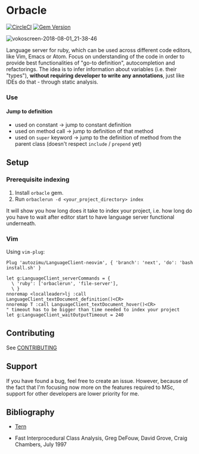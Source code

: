 # Orbacle
[![CircleCI](https://circleci.com/gh/swistak35/orbacle/tree/master.svg?style=shield)](https://circleci.com/gh/swistak35/orbacle/tree/master)
[![Gem Version](https://badge.fury.io/rb/orbacle.svg)](https://badge.fury.io/rb/orbacle)

![vokoscreen-2018-08-01_21-38-46][]

Language server for ruby, which can be used across different code
editors, like Vim, Emacs or Atom. Focus on understanding of the code in order
to provide best functionalities of "go-to definition", autocompletion and
refactorings. The idea is to infer information about variables (i.e. their
"types"), **without requiring developer to write any annotations**, just like
IDEs do that - through static analysis.

### Use

#### Jump to definition

* used on constant -> jump to constant definition
* used on method call -> jump to definition of that method
* used on `super` keyword -> jump to the definition of method from the parent
class (doesn't respect `include` / `prepend` yet)

## Setup

### Prerequisite indexing

1. Install `orbacle` gem.
2. Run `orbaclerun -d <your_project_directory> index`

It will show you how long does it take to index your project, i.e. how long do
you have to wait after editor start to have language server functional
underneath.

### Vim

Using `vim-plug`:

```
Plug 'autozimu/LanguageClient-neovim', { 'branch': 'next', 'do': 'bash install.sh' }

let g:LanguageClient_serverCommands = {
  \ 'ruby': ['orbaclerun', 'file-server'],
  \ }
nnoremap <localleader>lj :call LanguageClient_textDocument_definition()<CR>
nnoremap T :call LanguageClient_textDocument_hover()<CR>
" timeout has to be bigger than time needed to index your project
let g:LanguageClient_waitOutputTimeout = 240
```

## Contributing

See [CONTRIBUTING][]

## Support

If you have found a bug, feel free to create an issue. However, because of the
fact that I'm focusing now more on the features required to MSc, support for
other developers are lower priority for me.

## Bibliography

* [Tern][]
* Fast Interprocedural Class Analysis, Greg DeFouw, David Grove, Craig Chambers,
July 1997

  [CONTRIBUTING]: ./CONTRIBUTING.md
  [Tern]: http://marijnhaverbeke.nl/blog/tern.html
  [vokoscreen-2018-08-01_21-38-46]: https://user-images.githubusercontent.com/332289/43544509-6b240d06-95d3-11e8-81e8-fe03b2c1cf6f.gif
